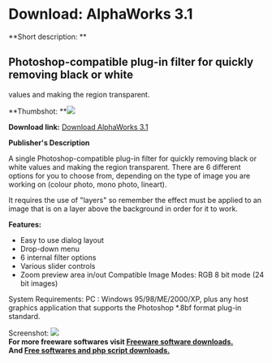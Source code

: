 # Download: AlphaWorks 3.1

**Short description: **

## Photoshop-compatible plug-in filter for quickly removing black or white
values and making the region transparent.

  
**Thumbshot: **![](http://www.freewarefiles.com/screenshot/alphaworks2_md.gif)   
  
**Download link:** [Download AlphaWorks 3.1](http://freesoftwares.boysofts.com/AlphaWorks_program_20364.html)  
  

**Publisher's Description**  
  

A single Photoshop-compatible plug-in filter for quickly removing black or
white values and making the region transparent. There are 6 different options
for you to choose from, depending on the type of image you are working on
(colour photo, mono photo, lineart).

It requires the use of "layers" so remember the effect must be applied to an
image that is on a layer above the background in order for it to work.

**Features:**

  * Easy to use dialog layout 
  * Drop-down menu 
  * 6 internal filter options 
  * Various slider controls 
  * Zoom preview area in/out 
Compatible Image Modes: RGB 8 bit mode (24 bit images)

System Requirements: PC : Windows 95/98/ME/2000/XP, plus any host graphics
application that supports the Photoshop *.8bf format plug-in standard.

  
  
Screenshot: ![](http://www.freewarefiles.com/screenshot/alphaworks2.gif)  
**For more freeware softwares visit [Freeware software downloads.](http://freesoftwares.boysofts.com/)**   
**And [Free softwares and php script downloads.](http://www.boysofts.com/)**

